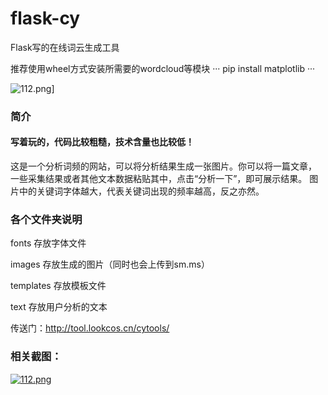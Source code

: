 # flask-cy
Flask写的在线词云生成工具

推荐使用wheel方式安装所需要的wordcloud等模块
···
pip install matplotlib
···

![112.png](https://i.loli.net/2019/07/18/5d2fda1fab42189708.png)]
### 简介
#### 写着玩的，代码比较粗糙，技术含量也比较低！

这是一个分析词频的网站，可以将分析结果生成一张图片。你可以将一篇文章，
一些采集结果或者其他文本数据粘贴其中，点击“分析一下”，即可展示结果。
图片中的关键词字体越大，代表关键词出现的频率越高，反之亦然。

### 各个文件夹说明
fonts 存放字体文件

images 存放生成的图片（同时也会上传到sm.ms）

templates 存放模板文件

text 存放用户分析的文本


传送门：http://tool.lookcos.cn/cytools/


### 相关截图：
[![112.png](https://i.loli.net/2019/07/17/5d2ef71da938694339.png)](https://i.loli.net/2019/07/17/5d2ef71da938694339.png)


